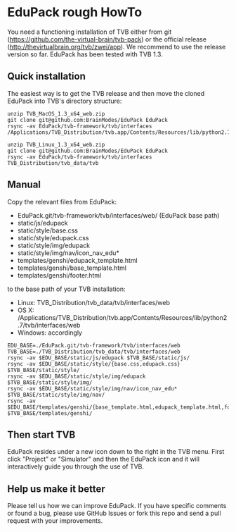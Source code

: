 # EduPack rough HowTo

You need a functioning installation of TVB either from git (https://github.com/the-virtual-brain/tvb-pack) or the official release (http://thevirtualbrain.org/tvb/zwei/app). We recommend to use the release version so far. EduPack has been tested with TVB 1.3.


## Quick installation

The easiest way is to get the TVB release and then move the cloned EduPack into TVB's directory structure:

```
unzip TVB_MacOS_1.3_x64_web.zip
git clone git@github.com:BrainModes/EduPack EduPack
rsync -av EduPack/tvb-framework/tvb/interfaces /Applications/TVB_Distribution/tvb.app/Contents/Resources/lib/python2.7/tvb

unzip TVB_Linux_1.3_x64_web.zip
git clone git@github.com:BrainModes/EduPack EduPack
rsync -av EduPack/tvb-framework/tvb/interfaces TVB_Distribution/tvb_data/tvb
```

## Manual

Copy the relevant files from EduPack:

* EduPack.git/tvb-framework/tvb/interfaces/web/ (EduPack base path)
 * static/js/edupack
 * static/style/base.css
 * static/style/edupack.css
 * static/style/img/edupack
 * static/style/img/nav/icon_nav_edu*
 * templates/genshi/edupack_template.html
 * templates/genshi/base_template.html
 * templates/genshi/footer.html

to the base path of your TVB installation:

* Linux: TVB_Distribution/tvb_data/tvb/interfaces/web
* OS X: /Applications/TVB_Distribution/tvb.app/Contents/Resources/lib/python2.7/tvb/interfaces/web
* Windows: accordingly

```
EDU_BASE=./EduPack.git/tvb-framework/tvb/interfaces/web
TVB_BASE=./TVB_Distribution/tvb_data/tvb/interfaces/web
rsync -av $EDU_BASE/static/js/edupack $TVB_BASE/static/js/
rsync -av $EDU_BASE/static/style/{base.css,edupack.css} $TVB_BASE/static/style/
rsync -av $EDU_BASE/static/style/img/edupack $TVB_BASE/static/style/img/
rsync -av $EDU_BASE/static/style/img/nav/icon_nav_edu* $TVB_BASE/static/style/img/nav/
rsync -av $EDU_BASE/templates/genshi/{base_template.html,edupack_template.html,footer.html} $TVB_BASE/templates/genshi/
```

## Then start TVB

EduPack resides under a new icon down to the right in the TVB menu. First click "Project" or "Simulator" and then the EduPack icon and it will interactively guide you through the use of TVB.


## Help us make it better

Please tell us how we can improve EduPack. If you have specific comments or found a bug, please use GitHub Issues or fork this repo and send a pull request with your improvements.
